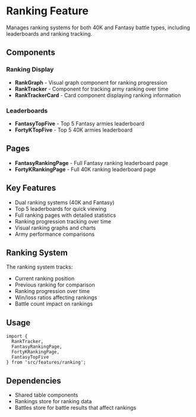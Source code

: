 # Ranking Feature

Manages ranking systems for both 40K and Fantasy battle types, including leaderboards and ranking tracking.

## Components

### Ranking Display
- **RankGraph** - Visual graph component for ranking progression
- **RankTracker** - Component for tracking army ranking over time
- **RankTrackerCard** - Card component displaying ranking information

### Leaderboards
- **FantasyTopFive** - Top 5 Fantasy armies leaderboard
- **FortyKTopFive** - Top 5 40K armies leaderboard

## Pages

- **FantasyRankingPage** - Full Fantasy ranking leaderboard page
- **FortyKRankingPage** - Full 40K ranking leaderboard page

## Key Features

- Dual ranking systems (40K and Fantasy)
- Top 5 leaderboards for quick viewing
- Full ranking pages with detailed statistics
- Ranking progression tracking over time
- Visual ranking graphs and charts
- Army performance comparisons

## Ranking System

The ranking system tracks:
- Current ranking position
- Previous ranking for comparison
- Ranking progression over time
- Win/loss ratios affecting rankings
- Battle count impact on rankings

## Usage

```tsx
import { 
  RankTracker, 
  FantasyRankingPage, 
  FortyKRankingPage,
  FantasyTopFive 
} from 'src/features/ranking';
```

## Dependencies

- Shared table components
- Rankings store for ranking data
- Battles store for battle results that affect rankings


